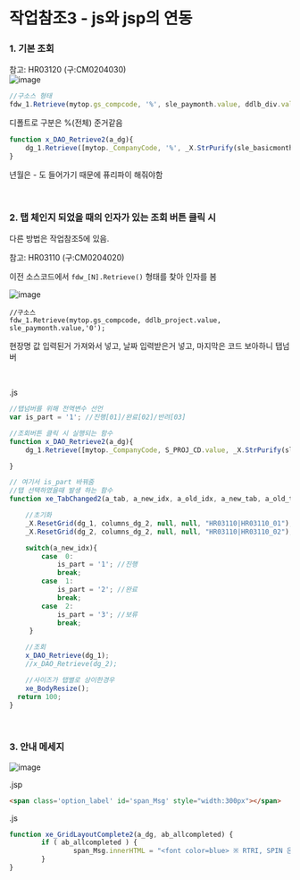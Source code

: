 # 작업참조3 - js와 jsp의 연동  


### 1. 기본 조회  
참고: HR03120 (구:CM0204030)    
![image](https://user-images.githubusercontent.com/61939286/136185784-c8140b7e-d1d5-4eab-8bef-dd2dfb10a792.png)


```js
//구소스 형태
fdw_1.Retrieve(mytop.gs_compcode, '%', sle_paymonth.value, ddlb_div.value);
```
디폴트로 구분은 %(전체) 준거같음

```js
function x_DAO_Retrieve2(a_dg){
	dg_1.Retrieve([mytop._CompanyCode, '%', _X.StrPurify(sle_basicmonth.value), S_DIV.value]);
}

```
년월은 - 도 들어가기 때문에 퓨리파이 해줘야함

<br>  


### 2. 탭 체인지 되었을 때의 인자가 있는 조회 버튼 클릭 시   
다른 방법은 작업참조5에 있음.

참고: HR03110 (구:CM0204020)  

이전 소스코드에서 `fdw_[N].Retrieve()` 형태를 찾아 인자를 봄   

![image](https://user-images.githubusercontent.com/61939286/133907172-49dd8bc0-7f77-468b-a271-1fcad9ff07fa.png)  


```
//구소스
fdw_1.Retrieve(mytop.gs_compcode, ddlb_project.value, sle_paymonth.value,'0');
```
현장명 값 입력된거 가져와서 넣고, 날짜 입력받은거 넣고, 마지막은 코드 보아하니 탭넘버  

<br>  


.js
```js
//탭넘버를 위해 전역변수 선언
var is_part = '1'; //진행[01]/완료[02]/반려[03]

//조회버튼 클릭 시 실행되는 함수
function x_DAO_Retrieve2(a_dg){
	dg_1.Retrieve([mytop._CompanyCode, S_PROJ_CD.value, _X.StrPurify(sle_basicmonth.value), is_part]);

}

// 여기서 is_part 바꿔줌
//탭 선택하였을때 발생 하는 함수
function xe_TabChanged2(a_tab, a_new_idx, a_old_idx, a_new_tab, a_old_tab){

	//초기화
	_X.ResetGrid(dg_1, columns_dg_2, null, null, "HR03110|HR03110_01");
	_X.ResetGrid(dg_2, columns_dg_2, null, null, "HR03110|HR03110_02");

	switch(a_new_idx){
		case  0:
			is_part = '1'; //진행
		   	break;
		case  1:
			is_part = '2'; //완료
		  	break;
		case  2:
			is_part = '3'; //보류
			break;
 	 }

	//조회
	x_DAO_Retrieve(dg_1);
	//x_DAO_Retrieve(dg_2);

	//사이즈가 탭별로 상이한경우
	xe_BodyResize();
  return 100;
}
```

<br>  


### 3. 안내 메세지  

![image](https://user-images.githubusercontent.com/61939286/139403947-45a82510-4c50-4ebb-8bd7-0538459d0ce3.png)  

.jsp
```html
<span class='option_label' id='span_Msg' style="width:300px"></span>
```  

.js
```js
function xe_GridLayoutComplete2(a_dg, ab_allcompleted) {
        if ( ab_allcompleted ) {
                span_Msg.innerHTML = "<font color=blue> ※ RTRI, SPIN 은 가장 마지막에 입력하여 주십시요.</font>";
        }
}
```

